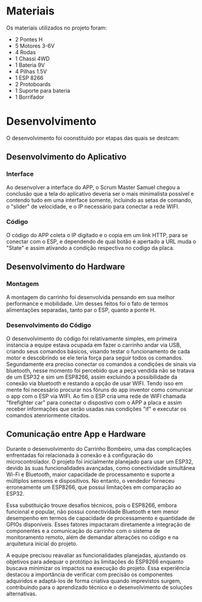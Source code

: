 
# Materiais

Os materiais utilizados no projeto foram:
- 2 Pontes H
- 5 Motores 3-6V
- 4 Rodas
- 1 Chassi 4WD
- 1 Bateria 9V
- 4 Pilhas 1.5V
- 1 ESP 8266
- 2 Protoboards
- 1 Suporte para bateria
- 1 Borrifador
# Desenvolvimento

O desenvolvimento foi coonstituído por etapas das quais se destcam: 

## Desenvolvimento do Aplicativo



### Interface

Ao desenvolver a interface do APP, o Scrum Master Samuel chegou a conclusão que a tela do aplicativo deveria ser o mais minimalista possível e contendo tudo em uma interface somente, incluindo as setas de comando, o "slider" de velocidade, e o IP necessário para conectar a rede WIFI.

### Código

O código do APP coleta o IP digitado e o copia em um link HTTP, para se conectar com o ESP, e dependendo de qual botão é apertado a URL muda o "State" e assim ativando a condição respectiva no codigo da placa.

## Desenvolvimento do Hardware

### Montagem

A montagem do carrinho foi desenvolvida pensando em sua melhor performance e mobilidade. Um desses feitos foi o fato de termos alimentações separadas, tanto par o ESP, quanto a ponte H.

### Desenvolvimento do Código

O desenvolvimento do código foi relativamente simples, em primeira instancia a equipe estava ocupada em fazer o carrinho andar via USB, criando seus comandos básicos, visando testar o funcionamento de cada motor e descobrindo se ele teria força para seguir todos os comandos. Segundamente era preciso conectar os comandos a condições de sinais via bluetooth, nesse momento foi percebido que a peça vendida não se tratava de um ESP32 e sim um ESP8266, assim excluindo a possibilidade da conexão via bluetooth e restando a opção de usar WIFI. Tendo isso em mente foi necessário procurar nos fóruns do app inventor como comunicar o app com o ESP via WIFI. Ao fim o ESP cria uma rede de WIFI chamada "firefighter car" para conectar o dispostivo com o APP a placa e assim receber informações que serão usadas nas condições "if" e executar os comandos atenriormente citados.

## Comunicação entre App e Hardware

Durante o desenvolvimento do Carrinho Bombeiro, uma das complicações enfrentadas foi relacionada à conexão e à configuração do microcontrolador. O projeto foi inicialmente planejado para usar um ESP32, devido às suas funcionalidades avançadas, como conectividade simultânea Wi-Fi e Bluetooth, maior capacidade de processamento e suporte a múltiplos sensores e dispositivos. No entanto, o vendedor forneceu erroneamente um ESP8266, que possui limitações em comparação ao ESP32.

Essa substituição trouxe desafios técnicos, pois o ESP8266, embora funcional e popular, não possui conectividade Bluetooth e tem menor desempenho em termos de capacidade de processamento e quantidade de GPIOs disponíveis. Esses fatores impactaram diretamente a integração de componentes e a comunicação do carrinho com o sistema de monitoramento remoto, além de demandar alterações no código e na arquitetura inicial do projeto.

A equipe precisou reavaliar as funcionalidades planejadas, ajustando os objetivos para adequar o protótipo às limitações do ESP8266 enquanto buscava minimizar os impactos na execução do projeto. Essa experiência destacou a importância de verificar com precisão os componentes adquiridos e adaptá-los de forma criativa quando imprevistos surgem, contribuindo para o aprendizado técnico e o desenvolvimento de soluções alternativas.

